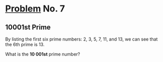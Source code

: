 # [Problem](https://projecteuler.net/problem=7) No. 7

## 10001st Prime

By listing the first six prime numbers: 2, 3, 5, 7, 11, and 13, we can see that the 6th prime is 13.

What is the **10 001st** prime number?

